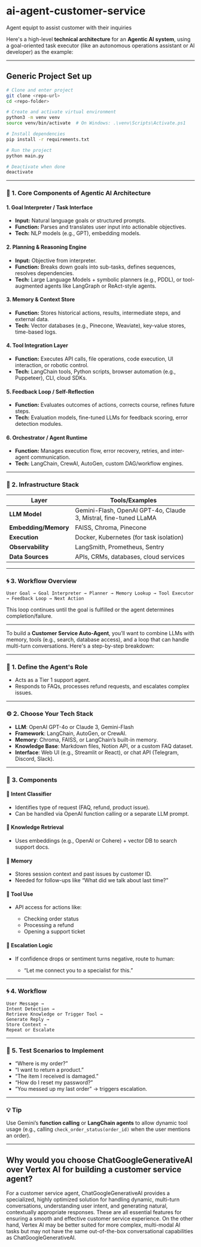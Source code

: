 # ai-agent-customer-service
Agent equipt to assist customer with their inquiries 

Here's a high-level **technical architecture** for an **Agentic AI system**, using a goal-oriented task executor (like an autonomous operations assistant or AI developer) as the example:

---
## Generic Project Set up

```bash
# Clone and enter project
git clone <repo-url>
cd <repo-folder>

# Create and activate virtual environment
python3 -m venv venv
source venv/bin/activate  # On Windows: .\venv\Scripts\Activate.ps1

# Install dependencies
pip install -r requirements.txt

# Run the project
python main.py

# Deactivate when done
deactivate
```


---

### 🧠 1. **Core Components of Agentic AI Architecture**

#### **1. Goal Interpreter / Task Interface**

* **Input:** Natural language goals or structured prompts.
* **Function:** Parses and translates user input into actionable objectives.
* **Tech:** NLP models (e.g., GPT), embedding models.

#### **2. Planning & Reasoning Engine**

* **Input:** Objective from interpreter.
* **Function:** Breaks down goals into sub-tasks, defines sequences, resolves dependencies.
* **Tech:** Large Language Models + symbolic planners (e.g., PDDL), or tool-augmented agents like LangGraph or ReAct-style agents.

#### **3. Memory & Context Store**

* **Function:** Stores historical actions, results, intermediate steps, and external data.
* **Tech:** Vector databases (e.g., Pinecone, Weaviate), key-value stores, time-based logs.

#### **4. Tool Integration Layer**

* **Function:** Executes API calls, file operations, code execution, UI interaction, or robotic control.
* **Tech:** LangChain tools, Python scripts, browser automation (e.g., Puppeteer), CLI, cloud SDKs.

#### **5. Feedback Loop / Self-Reflection**

* **Function:** Evaluates outcomes of actions, corrects course, refines future steps.
* **Tech:** Evaluation models, fine-tuned LLMs for feedback scoring, error detection modules.

#### **6. Orchestrator / Agent Runtime**

* **Function:** Manages execution flow, error recovery, retries, and inter-agent communication.
* **Tech:** LangChain, CrewAI, AutoGen, custom DAG/workflow engines.

---

### 🔧 2. **Infrastructure Stack**

| Layer                | Tools/Examples                                     |
| -------------------- | -------------------------------------------------- |
| **LLM Model**        | Gemini-Flash, OpenAI GPT-4o, Claude 3, Mistral, fine-tuned LLaMA |
| **Embedding/Memory** | FAISS, Chroma, Pinecone                            |
| **Execution**        | Docker, Kubernetes (for task isolation)            |
| **Observability**    | LangSmith, Prometheus, Sentry                      |
| **Data Sources**     | APIs, CRMs, databases, cloud services              |

---

### 🌀 3. **Workflow Overview**

```
User Goal → Goal Interpreter → Planner → Memory Lookup → Tool Executor → Feedback Loop → Next Action
```

This loop continues until the goal is fulfilled or the agent determines completion/failure.

---

To build a **Customer Service Auto-Agent**, you’ll want to combine LLMs with memory, tools (e.g., search, database access), and a loop that can handle multi-turn conversations. Here's a step-by-step breakdown:

---

### 🧱 **1. Define the Agent's Role**

* Acts as a Tier 1 support agent.
* Responds to FAQs, processes refund requests, and escalates complex issues.

---

### ⚙️ **2. Choose Your Tech Stack**

* **LLM**: OpenAI GPT-4o or Claude 3, Gemini-Flash
* **Framework**: LangChain, AutoGen, or CrewAI.
* **Memory**: Chroma, FAISS, or LangChain’s built-in memory.
* **Knowledge Base**: Markdown files, Notion API, or a custom FAQ dataset.
* **Interface**: Web UI (e.g., Streamlit or React), or chat API (Telegram, Discord, Slack).

---

### 🧠 **3. Components**

#### 🔹 **Intent Classifier**

* Identifies type of request (FAQ, refund, product issue).
* Can be handled via OpenAI function calling or a separate LLM prompt.

#### 🔹 **Knowledge Retrieval**

* Uses embeddings (e.g., OpenAI or Cohere) + vector DB to search support docs.

#### 🔹 **Memory**

* Stores session context and past issues by customer ID.
* Needed for follow-ups like “What did we talk about last time?”

#### 🔹 **Tool Use**

* API access for actions like:

  * Checking order status
  * Processing a refund
  * Opening a support ticket

#### 🔹 **Escalation Logic**

* If confidence drops or sentiment turns negative, route to human:

  * “Let me connect you to a specialist for this.”

---

### 🌀 **4. Workflow**

```text
User Message →
Intent Detection →
Retrieve Knowledge or Trigger Tool →
Generate Reply →
Store Context →
Repeat or Escalate
```

---

### 🧪 **5. Test Scenarios to Implement**

* “Where is my order?”
* “I want to return a product.”
* “The item I received is damaged.”
* “How do I reset my password?”
* “You messed up my last order” → triggers escalation.

---

### 💡 Tip

Use Gemini’s **function calling** or **LangChain agents** to allow dynamic tool usage (e.g., calling `check_order_status(order_id)` when the user mentions an order).

---

## Why would you choose ChatGoogleGenerativeAI over Vertex AI for building a customer service agent?


For a customer service agent, ChatGoogleGenerativeAI provides a specialized, highly optimized solution for handling dynamic, multi-turn conversations, understanding user intent, and generating natural, contextually appropriate responses. These are all essential features for ensuring a smooth and effective customer service experience. On the other hand, Vertex AI may be better suited for more complex, multi-modal AI tasks but may not have the same out-of-the-box conversational capabilities as ChatGoogleGenerativeAI.